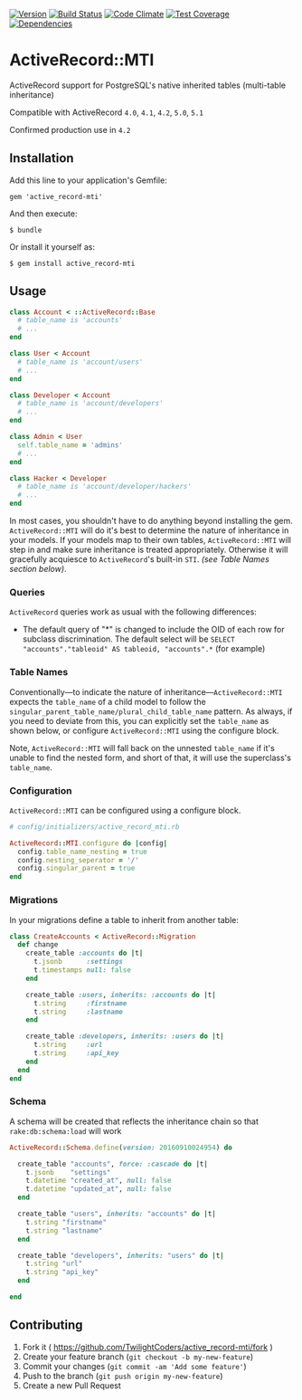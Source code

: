 [![Version      ](https://img.shields.io/gem/v/active_record-mti.svg?maxAge=2592000)](https://rubygems.org/gems/active_record-mti)
[![Build Status ](https://travis-ci.org/TwilightCoders/active_record-mti.svg)](https://travis-ci.org/TwilightCoders/active_record-mti)
[![Code Climate ](https://api.codeclimate.com/v1/badges/27b02e09b5da0a7ed2fc/maintainability)](https://codeclimate.com/github/TwilightCoders/active_record-mti/maintainability)
[![Test Coverage](https://codeclimate.com/github/TwilightCoders/active_record-mti/badges/coverage.svg)](https://codeclimate.com/github/TwilightCoders/active_record-mti/coverage)
[![Dependencies ](https://gemnasium.com/badges/github.com/TwilightCoders/active_record-mti.svg)](https://gemnasium.com/github.com/TwilightCoders/active_record-mti)

# ActiveRecord::MTI

ActiveRecord support for PostgreSQL's native inherited tables (multi-table inheritance)

Compatible with ActiveRecord `4.0`, `4.1`, `4.2`, `5.0`, `5.1`

Confirmed production use in `4.2`

## Installation

Add this line to your application's Gemfile:

    gem 'active_record-mti'

And then execute:

    $ bundle

Or install it yourself as:

    $ gem install active_record-mti

## Usage

```ruby
class Account < ::ActiveRecord::Base
  # table_name is 'accounts'
  # ...
end

class User < Account
  # table_name is 'account/users'
  # ...
end

class Developer < Account
  # table_name is 'account/developers'
  # ...
end

class Admin < User
  self.table_name = 'admins'
  # ...
end

class Hacker < Developer
  # table_name is 'account/developer/hackers'
  # ...
end
```

In most cases, you shouldn't have to do anything beyond installing the gem. `ActiveRecord::MTI` will do it's best to determine the nature of inheritance in your models. If your models map to their own tables, `ActiveRecord::MTI` will step in and make sure inheritance is treated appropriately. Otherwise it will gracefully acquiesce to `ActiveRecord`'s built-in `STI`. _(see Table Names section below)_.

### Queries

`ActiveRecord` queries work as usual with the following differences:

- The default query of "\*" is changed to include the OID of each row for subclass discrimination. The default select will be `SELECT "accounts"."tableoid" AS tableoid, "accounts".*` (for example)

### Table Names

Conventionally—to indicate the nature of inheritance—`ActiveRecord::MTI` expects the `table_name` of a child model to follow the `singular_parent_table_name/plural_child_table_name` pattern. As always, if you need to deviate from this, you can explicitly set the `table_name` as shown below, or configure `ActiveRecord::MTI` using the configure block.

Note, `ActiveRecord::MTI` will fall back on the unnested `table_name` if it's unable to find the nested form, and short of that, it will use the superclass's `table_name`.

### Configuration
`ActiveRecord::MTI` can be configured using a configure block.

```ruby
# config/initializers/active_record_mti.rb

ActiveRecord::MTI.configure do |config|
  config.table_name_nesting = true
  config.nesting_seperator = '/'
  config.singular_parent = true
end
```

### Migrations

In your migrations define a table to inherit from another table:

```ruby
class CreateAccounts < ActiveRecord::Migration
  def change
    create_table :accounts do |t|
      t.jsonb      :settings
      t.timestamps null: false
    end

    create_table :users, inherits: :accounts do |t|
      t.string     :firstname
      t.string     :lastname
    end

    create_table :developers, inherits: :users do |t|
      t.string     :url
      t.string     :api_key
    end
  end
end

```

### Schema

A schema will be created that reflects the inheritance chain so that `rake:db:schema:load` will work

```ruby
ActiveRecord::Schema.define(version: 20160910024954) do

  create_table "accounts", force: :cascade do |t|
    t.jsonb    "settings"
    t.datetime "created_at", null: false
    t.datetime "updated_at", null: false
  end

  create_table "users", inherits: "accounts" do |t|
    t.string "firstname"
    t.string "lastname"
  end

  create_table "developers", inherits: "users" do |t|
    t.string "url"
    t.string "api_key"
  end

end
```

## Contributing

1. Fork it ( https://github.com/TwilightCoders/active_record-mti/fork )
2. Create your feature branch (`git checkout -b my-new-feature`)
3. Commit your changes (`git commit -am 'Add some feature'`)
4. Push to the branch (`git push origin my-new-feature`)
5. Create a new Pull Request
